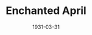 ---
title: Enchanted April
date: 1931-03-31
closing_date:
layout: productions
featured_image:
image_caption:
image_credit:
playbill:
Theatre: Theatre Jacksonville
cast:
- Lady Caroline Dester: Elizabeth Edwards
- Thomas Briggs: Elliott Adams
- Mellersh Wilkins: Harry T. Gray
- Rose Arbuthnot: Katherine Adams
- Lotty Wilkins: Louise Twitty
- Franceska: Maude L. Bowie
- Mrs. William Fisher: Mrs. E.H. Seabrook
- Ferdinand Arundel: Philip S. May
crew:
- Director: Jeannette Grether Borum
understudies:
orchestra:
external_links:
---